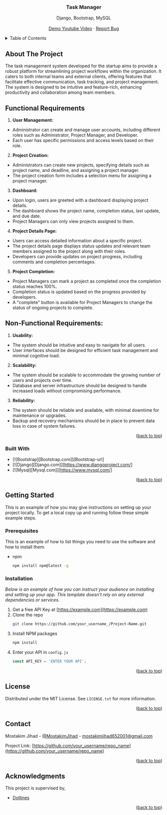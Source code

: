 
<a name="readme-top"></a>

<!-- PROJECT LOGO -->
<br />
<div align="center">

  <h3 align="center">Task Manager</h3>

  <p align="center">
    Django, Bootstrap, MySQL
    <br />
    <br />
    <a href="https://github.com/othneildrew/Best-README-Template">Demo Youtube Video</a>
    ·
    <a href="https://github.com/othneildrew/Best-README-Template/issues">Report Bug</a>
  </p>
</div>



<!-- TABLE OF CONTENTS -->
<details>
  <summary>Table of Contents</summary>
  <ol>
    <li>
      <a href="#about-the-project">About The Project</a>
      <ul>
        <li><a href="#built-with">Built With</a></li>
      </ul>
    </li>
    <li>
      <a href="#getting-started">Getting Started</a>
      <ul>
        <li><a href="#prerequisites">Prerequisites</a></li>
        <li><a href="#installation">Installation</a></li>
      </ul>
    </li> 
    <li><a href="#license">License</a></li>
    <li><a href="#contact">Contact</a></li>
    <li><a href="#acknowledgments">Acknowledgments</a></li>
  </ol>
</details>



<!-- ABOUT THE PROJECT -->
## About The Project

The task management system developed for the startup aims to provide a robust platform for streamlining project workflows within the organization. It caters to both internal teams and external clients, offering features that facilitate effective communication, task tracking, and project management. The system is designed to be intuitive and feature-rich, enhancing productivity and collaboration among team members.

## Functional Requirements

1. **User Management:**
- Administrator can create and manage user accounts, including different roles such as Administrator, Project Manager, and Developer.
- Each user has specific permissions and access levels based on their role.
  
2. **Project Creation:**
- Administrators can create new projects, specifying details such as project name, and deadline, and assigning a project manager.
- The project creation form includes a selection menu for assigning a project manager.

3. **Dashboard:**
- Upon login, users are greeted with a dashboard displaying project details.
- The dashboard shows the project name, completion status, last update, and due date.
- Project Managers can only view projects assigned to them.

4. **Project Details Page:**
- Users can access detailed information about a specific project.
- The project details page displays status updates and relevant team members assigned to the project along with their roles.
- Developers can provide updates on project progress, including comments and completion percentages.

5. **Project Completion:**
- Project Managers can mark a project as completed once the completion status reaches 100%.
- Completion status is updated based on the progress provided by developers.
- A "complete" button is available for Project Managers to change the status of ongoing projects to complete.

## Non-Functional Requirements:

1. **Usability:**
- The system should be intuitive and easy to navigate for all users.
- User interfaces should be designed for efficient task management and minimal cognitive load.

2. **Scalability:**
- The system should be scalable to accommodate the growing number of users and projects over time.
- Database and server infrastructure should be designed to handle increased loads without compromising performance.

3. **Reliability:**
- The system should be reliable and available, with minimal downtime for maintenance or upgrades.
- Backup and recovery mechanisms should be in place to prevent data loss in case of system failures.


<p align="right">(<a href="#readme-top">back to top</a>)</p>



### Built With

* [![Bootstrap][Bootstrap.com]][Bootstrap-url]
* [![Django][Django.com]][https://www.djangoproject.com/]
* [![Mysql][Mysql.com]][https://www.mysql.com/]



<p align="right">(<a href="#readme-top">back to top</a>)</p>



<!-- GETTING STARTED -->
## Getting Started

This is an example of how you may give instructions on setting up your project locally.
To get a local copy up and running follow these simple example steps.

### Prerequisites

This is an example of how to list things you need to use the software and how to install them.
* npm
  ```sh
  npm install npm@latest -g
  ```

### Installation

_Below is an example of how you can instruct your audience on installing and setting up your app. This template doesn't rely on any external dependencies or services._

1. Get a free API Key at [https://example.com](https://example.com)
2. Clone the repo
   ```sh
   git clone https://github.com/your_username_/Project-Name.git
   ```
3. Install NPM packages
   ```sh
   npm install
   ```
4. Enter your API in `config.js`
   ```js
   const API_KEY = 'ENTER YOUR API';
   ```

<p align="right">(<a href="#readme-top">back to top</a>)</p>


<!-- LICENSE -->
## License

Distributed under the MIT License. See `LICENSE.txt` for more information.

<p align="right">(<a href="#readme-top">back to top</a>)</p>



<!-- CONTACT -->
## Contact

Mostakim Jihad - [@MostakimJihad](https://twitter.com/MostakimJihad) - mostakimjihad652001@gmail.com

Project Link: [https://github.com/your_username/repo_name](https://github.com/your_username/repo_name)

<p align="right">(<a href="#readme-top">back to top</a>)</p>



<!-- ACKNOWLEDGMENTS -->
## Acknowledgments

This project is supervised by,

* [Dotlines](https://dotlines.com.sg/)

<p align="right">(<a href="#readme-top">back to top</a>)</p>




